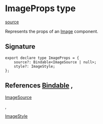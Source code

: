 # ImageProps type

[source](https://developers.meta.com/horizon-worlds/reference/2.0.0/ui_imageprops)

Represents the props of an [Image](/horizon-worlds/reference/2.0.0/ui_image_2) component.

## Signature

```
export declare type ImageProps = {
    source?: Bindable<ImageSource | null>;
    style?: ImageStyle;
};
```

## References [Bindable](/horizon-worlds/reference/2.0.0/ui_bindable) , 

[ImageSource](/horizon-worlds/reference/2.0.0/ui_imagesource)

, 

[ImageStyle](/horizon-worlds/reference/2.0.0/ui_imagestyle)